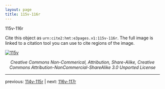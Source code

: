 ```yaml
---
layout: page
title: 115v-116r
---
```


115v-116r

Cite this object as `urn:cite2:hmt:e3pages.v1:115v-116r`. The full image is linked to a citation tool you can use to cite regions of the image.

[![115v](http://www.homermultitext.org/iipsrv?IIIF=/project/homer/pyramidal/deepzoom/hmt/e3bifolio/v1/E3_115v_116r.tif/full/800,/0/default.jpg)](http://www.homermultitext.org/ict2/?urn=urn:cite2:hmt:e3bifolio.v1:E3_115v_116r) 

<p style="text-align: center; font-style: italic;">Creative Commons Non-Commerical, Attribution, Share-Alike, Creative Commons Attribution-NonCommercial-ShareAlike 3.0 Unported License</p>

---

previous: [114v-115r](../114v-115r/) | next: [116v-117r](../116v-117r/)